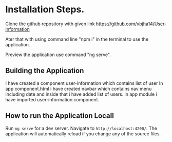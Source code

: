# Installation Steps.

Clone the github repository with given link 
https://github.com/vbjha14/User-Information

Ater that with using command line "npm i" in the terminal to use the application.

Preview the application use command "ng serve".

## Building the Application

I have created a component user-information which contains list of user
In app component.html i have created navbar which contains nav menu including date and inside that i have added list of users.
in app module i have imported user-information component.


## How to run the Application Locall
Run `ng serve` for a dev server. Navigate to `http://localhost:4200/`. The application will automatically reload if you change any of the source files.

